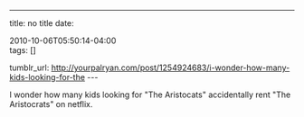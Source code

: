 ---
title: no title
date:

 2010-10-06T05:50:14-04:00  
tags:  []

tumblr_url:
http://yourpalryan.com/post/1254924683/i-wonder-how-many-kids-looking-for-the
\-\--

I wonder how many kids looking for "The Aristocats" accidentally rent
"The Aristocrats" on netflix.
